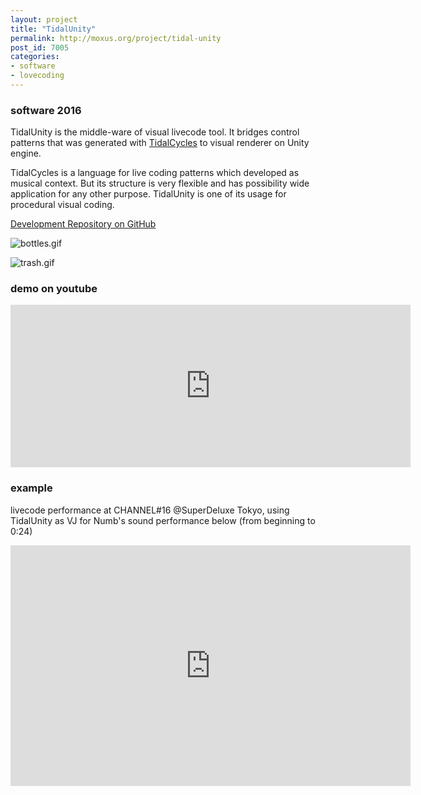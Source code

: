 ```yaml
---
layout: project
title: "TidalUnity"
permalink: http://moxus.org/project/tidal-unity
post_id: 7005
categories:
- software
- lovecoding
---
```


### software 2016

TidalUnity is the middle-ware of visual livecode tool. It bridges control patterns that was generated with [TidalCycles](https://tidalcycles.org) to visual renderer on Unity engine.

TidalCycles is a language for live coding patterns which developed as musical context. But its structure is very flexible and has possibility wide application for any other purpose. TidalUnity is one of its usage for procedural visual coding. 

[Development Repository on GitHub](https://github.com/moxuse/tidal-unity)

![bottles.gif](/images/project/tidal-unity-bottles.gif)

![trash.gif](/images/project/tidal-unity-trash.gif)


### demo on youtube

<iframe src="https://player.vimeo.com/video/198314806" width="640" height="260" frameborder="0" webkitallowfullscreen mozallowfullscreen allowfullscreen></iframe>

### example

livecode performance at CHANNEL#16 @SuperDeluxe Tokyo, using TidalUnity as VJ for Numb's sound performance below (from beginning to 0:24)

<iframe width="640" height="385" src="https://www.youtube.com/embed/hv4j0vD34ak" frameborder="0" allowfullscreen></iframe>